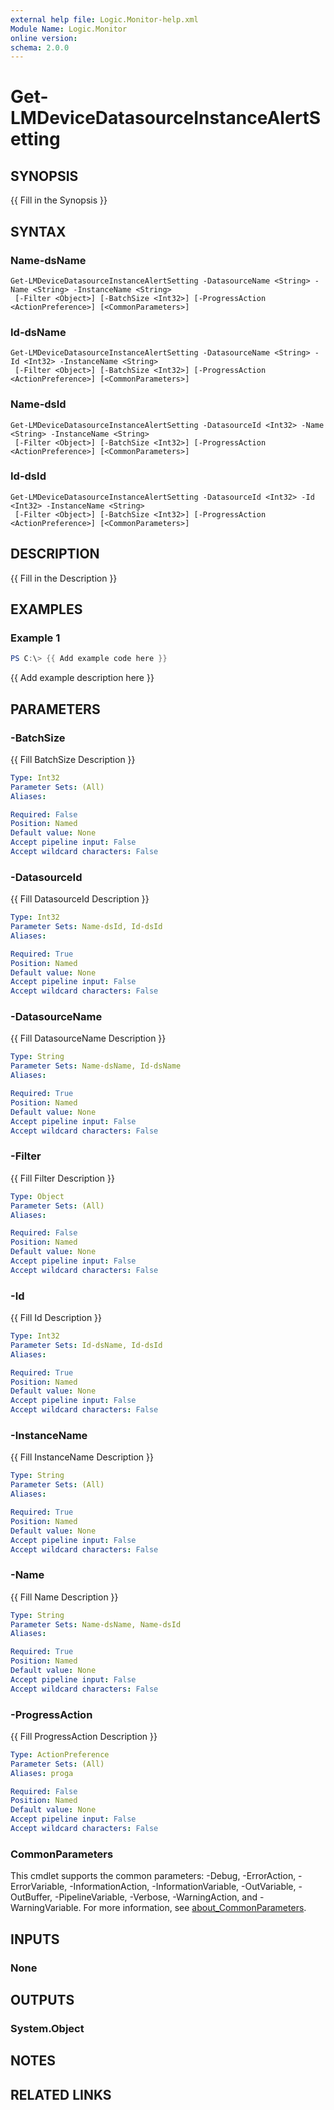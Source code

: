 ```yaml
---
external help file: Logic.Monitor-help.xml
Module Name: Logic.Monitor
online version:
schema: 2.0.0
---
```


# Get-LMDeviceDatasourceInstanceAlertSetting

## SYNOPSIS
{{ Fill in the Synopsis }}

## SYNTAX

### Name-dsName
```
Get-LMDeviceDatasourceInstanceAlertSetting -DatasourceName <String> -Name <String> -InstanceName <String>
 [-Filter <Object>] [-BatchSize <Int32>] [-ProgressAction <ActionPreference>] [<CommonParameters>]
```

### Id-dsName
```
Get-LMDeviceDatasourceInstanceAlertSetting -DatasourceName <String> -Id <Int32> -InstanceName <String>
 [-Filter <Object>] [-BatchSize <Int32>] [-ProgressAction <ActionPreference>] [<CommonParameters>]
```

### Name-dsId
```
Get-LMDeviceDatasourceInstanceAlertSetting -DatasourceId <Int32> -Name <String> -InstanceName <String>
 [-Filter <Object>] [-BatchSize <Int32>] [-ProgressAction <ActionPreference>] [<CommonParameters>]
```

### Id-dsId
```
Get-LMDeviceDatasourceInstanceAlertSetting -DatasourceId <Int32> -Id <Int32> -InstanceName <String>
 [-Filter <Object>] [-BatchSize <Int32>] [-ProgressAction <ActionPreference>] [<CommonParameters>]
```

## DESCRIPTION
{{ Fill in the Description }}

## EXAMPLES

### Example 1
```powershell
PS C:\> {{ Add example code here }}
```

{{ Add example description here }}

## PARAMETERS

### -BatchSize
{{ Fill BatchSize Description }}

```yaml
Type: Int32
Parameter Sets: (All)
Aliases:

Required: False
Position: Named
Default value: None
Accept pipeline input: False
Accept wildcard characters: False
```

### -DatasourceId
{{ Fill DatasourceId Description }}

```yaml
Type: Int32
Parameter Sets: Name-dsId, Id-dsId
Aliases:

Required: True
Position: Named
Default value: None
Accept pipeline input: False
Accept wildcard characters: False
```

### -DatasourceName
{{ Fill DatasourceName Description }}

```yaml
Type: String
Parameter Sets: Name-dsName, Id-dsName
Aliases:

Required: True
Position: Named
Default value: None
Accept pipeline input: False
Accept wildcard characters: False
```

### -Filter
{{ Fill Filter Description }}

```yaml
Type: Object
Parameter Sets: (All)
Aliases:

Required: False
Position: Named
Default value: None
Accept pipeline input: False
Accept wildcard characters: False
```

### -Id
{{ Fill Id Description }}

```yaml
Type: Int32
Parameter Sets: Id-dsName, Id-dsId
Aliases:

Required: True
Position: Named
Default value: None
Accept pipeline input: False
Accept wildcard characters: False
```

### -InstanceName
{{ Fill InstanceName Description }}

```yaml
Type: String
Parameter Sets: (All)
Aliases:

Required: True
Position: Named
Default value: None
Accept pipeline input: False
Accept wildcard characters: False
```

### -Name
{{ Fill Name Description }}

```yaml
Type: String
Parameter Sets: Name-dsName, Name-dsId
Aliases:

Required: True
Position: Named
Default value: None
Accept pipeline input: False
Accept wildcard characters: False
```

### -ProgressAction
{{ Fill ProgressAction Description }}

```yaml
Type: ActionPreference
Parameter Sets: (All)
Aliases: proga

Required: False
Position: Named
Default value: None
Accept pipeline input: False
Accept wildcard characters: False
```

### CommonParameters
This cmdlet supports the common parameters: -Debug, -ErrorAction, -ErrorVariable, -InformationAction, -InformationVariable, -OutVariable, -OutBuffer, -PipelineVariable, -Verbose, -WarningAction, and -WarningVariable. For more information, see [about_CommonParameters](http://go.microsoft.com/fwlink/?LinkID=113216).

## INPUTS

### None
## OUTPUTS

### System.Object
## NOTES

## RELATED LINKS
